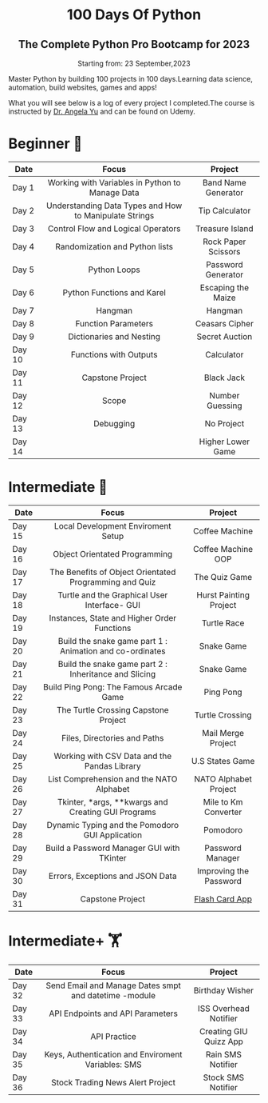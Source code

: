 



<h1 align="center"> 100 Days Of Python </h1>

<h2 align="center"> The Complete Python Pro Bootcamp for 2023</h2>
<p align="center">Starting from: 23 September,2023</p>

Master Python by building 100 projects in 100 days.Learning data science, automation, build websites, games and apps! 

What you will see below is a log of every project I completed.The course is instructed by [Dr. Angela Yu](https://www.udemy.com/course/100-days-of-code/) and can be found on Udemy.

# Beginner :hatching_chick:



| Date	|   Focus| Project 	|
|-----	|:--------:|:----------:|
|Day 1	| Working with Variables in Python to Manage Data| Band Name Generator | 
|Day 2 	| Understanding Data Types and How to Manipulate Strings  	| Tip Calculator  	|
| Day 3 	|   Control Flow and Logical Operators	| Treasure Island  |
| Day 4 	|   Randomization and Python lists	| Rock Paper Scissors |
| Day 5 	|   Python Loops	|  Password Generator  |
| Day 6 	|   Python Functions and Karel	| Escaping the Maize |
| Day 7 	|   Hangman	| Hangman |
| Day 8 	|   Function Parameters	|  Ceasars Cipher  |
| Day 9 	|   Dictionaries and Nesting	| Secret Auction |
| Day 10 	|   Functions with Outputs	| Calculator |
| Day 11 	|   Capstone Project	| Black Jack |
| Day 12 	|   Scope	|  Number Guessing  |
| Day 13 	|   Debugging	|  No Project  |
| Day 14 	|   	| Higher Lower Game |



# Intermediate :footprints:

| Date	|   Focus| Project 	|
|-----	|:--------:|:----------:|
| Day 15	|   Local Development Enviroment Setup 	|  Coffee Machine |
| Day 16	|   Object Orientated Programming	|  Coffee Machine OOP  |
| Day 17	|   The Benefits of Object Orientated Programming and Quiz  |  The Quiz Game |
| Day 18	|   Turtle and the Graphical User Interface- GUI  |  Hurst Painting Project |
| Day 19	|   Instances, State and Higher Order Functions  |  Turtle Race |
| Day 20	|   Build the snake game part 1 : Animation and co-ordinates |  Snake Game |
| Day 21	|   Build the snake game part 2 : Inheritance and Slicing |  Snake Game |
| Day 22	|   Build Ping Pong: The Famous Arcade Game |  Ping Pong |
| Day 23	|   The Turtle Crossing Capstone Project  |  Turtle Crossing |
| Day 24	|   Files, Directories and Paths  |  Mail Merge Project |
| Day 25	|   Working with CSV Data and the Pandas Library |  U.S States Game |
| Day 26	|   List Comprehension and the NATO Alphabet  |  NATO Alphabet Project |
| Day 27	|   Tkinter, *args, **kwargs and Creating GUI Programs   | Mile to Km Converter |
| Day 28	|   Dynamic Typing and the Pomodoro GUI Application  |  Pomodoro|
| Day 29	|   Build a Password Manager GUI with TKinter |  Password Manager |
| Day 30	|   Errors, Exceptions and JSON Data  |  Improving the Password |
| Day 31	|   Capstone Project|  [Flash Card App](/Projects/Intermediate/Day31) |

# Intermediate+ :weight_lifting:


| Date	|   Focus| Project 	|
|-----	|:--------:|:----------:|
| Day 32	|   Send Email and Manage Dates smpt and datetime -module	| Birthday Wisher |
| Day 33	|   API Endpoints and API Parameters	| ISS Overhead Notifier |
| Day 34	|   API Practice	| Creating GIU Quizz App |
| Day 35	|   Keys, Authentication and Enviroment Variables: SMS	| Rain SMS Notifier |
| Day 36	|   Stock Trading News Alert Project	| Stock SMS Notifier |